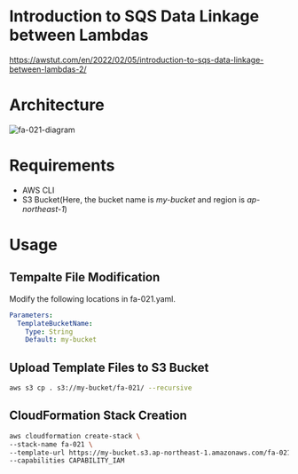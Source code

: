 # Introduction to SQS Data Linkage between Lambdas

https://awstut.com/en/2022/02/05/introduction-to-sqs-data-linkage-between-lambdas-2/

# Architecture

![fa-021-diagram](https://user-images.githubusercontent.com/84276199/191960392-c05af5f6-97e2-4713-9575-c9321c419a8f.png)

# Requirements

* AWS CLI
* S3 Bucket(Here, the bucket name is *my-bucket* and region is *ap-northeast-1*)

# Usage

## Tempalte File Modification

Modify the following locations in fa-021.yaml.

```yaml
Parameters:
  TemplateBucketName:
    Type: String
    Default: my-bucket
```

## Upload  Template Files to S3 Bucket

```bash
aws s3 cp . s3://my-bucket/fa-021/ --recursive
```

## CloudFormation Stack Creation

```bash
aws cloudformation create-stack \
--stack-name fa-021 \
--template-url https://my-bucket.s3.ap-northeast-1.amazonaws.com/fa-021/fa-021.yaml \
--capabilities CAPABILITY_IAM
```
